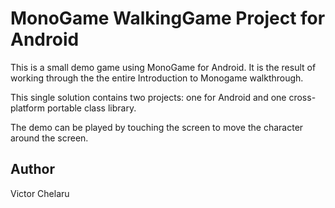 MonoGame WalkingGame Project for Android
====================================

This is a small demo game using MonoGame for Android.  It is the result of working through the the entire Introduction to Monogame walkthrough.

This single solution contains two projects:  one for Android and one cross-platform portable class library.

The demo can be played by touching the screen to move the character around the screen.

Author
------

Victor Chelaru
